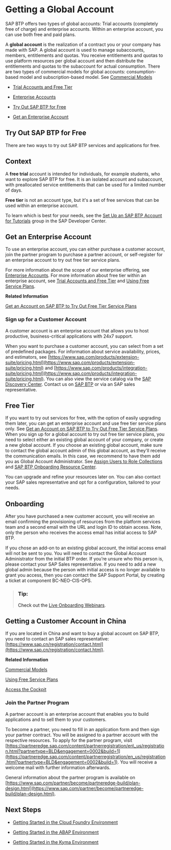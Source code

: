 <!-- loiod61c2819034b48e68145c45c36acba6e -->

# Getting a Global Account

SAP BTP offers two types of global accounts: Trial accounts \(completely free of charge\) and enterprise accounts. Within an enterprise account, you can use both free and paid plans.

A **global account** is the realization of a contract you or your company has made with SAP. A global account is used to manage subaccounts, members, entitlements and quotas. You receive entitlements and quotas to use platform resources per global account and then distribute the entitlements and quotas to the subaccount for actual consumption. There are two types of commercial models for global accounts: consumption-based model and subscription-based model. See [Commercial Models](../10-concepts/commercial-models-263d400.md)

-   [Trial Accounts and Free Tier](../10-concepts/trial-accounts-and-free-tier-046f127.md)

-   [Enterprise Accounts](../10-concepts/enterprise-accounts-171511c.md)

-   [Try Out SAP BTP for Free](getting-a-global-account-d61c281.md#loio42e7e54590424e65969fced1acd47694)

-   [Get an Enterprise Account](getting-a-global-account-d61c281.md#loio82f9ff522f754e26ae89e0cd7ec7aa11)


<a name="loio42e7e54590424e65969fced1acd47694"/>

<!-- loio42e7e54590424e65969fced1acd47694 -->

## Try Out SAP BTP for Free

There are two ways to try out SAP BTP services and applications for free.



<a name="loio42e7e54590424e65969fced1acd47694__context_alb_hn2_nhb"/>

## Context

A **free trial** account is intended for individuals, for example students, who want to explore SAP BTP for free. It is an isolated account and subaccount, with preallocated service entitlements that can be used for a limited number of days.

**Free tier** is not an account type, but it's a set of free services that can be used within an enterprise account.

To learn which is best for your needs, see the [Set Up an SAP BTP Account for Tutorials](https://developers.sap.com/group.btp-setup.html) group in the SAP Developer Center.

<a name="loio82f9ff522f754e26ae89e0cd7ec7aa11"/>

<!-- loio82f9ff522f754e26ae89e0cd7ec7aa11 -->

## Get an Enterprise Account

To use an enterprise account, you can either purchase a customer account, join the partner program to purchase a partner account, or self-register for an enterprise account to try out free tier service plans.

For more information about the scope of our enterprise offering, see [Enterprise Accounts](../10-concepts/enterprise-accounts-171511c.md). For more information about free tier within an enterprise account, see [Trial Accounts and Free Tier](../10-concepts/trial-accounts-and-free-tier-046f127.md) and [Using Free Service Plans](../10-concepts/using-free-service-plans-524e108.md).

**Related Information**  


[Get an Account on SAP BTP to Try Out Free Tier Service Plans](https://developers.sap.com/tutorials/btp-free-tier-account.html)

<a name="loioa71a081b39e343e097046bf487f57af3"/>

<!-- loioa71a081b39e343e097046bf487f57af3 -->

### Sign up for a Customer Account

A customer account is an enterprise account that allows you to host productive, business-critical applications with 24x7 support.



When you want to purchase a customer account, you can select from a set of predefined packages. For information about service availability, prices, and estimators, see [https://www.sap.com/products/extension-suite/pricing.html](https://www.sap.com/products/extension-suite/pricing.html) and [https://www.sap.com/products/integration-suite/pricing.html](https://www.sap.com/products/integration-suite/pricing.html). You can also view the service catalog via the [SAP Discovery Center](https://discovery-center.cloud.sap). Contact us on [SAP BTP](https://www.sap.com/products/business-technology-platform.html) or via an SAP sales representative.



<a name="loioa71a081b39e343e097046bf487f57af3__section_ecc_h3p_stb"/>

## Free Tier

If you want to try out services for free, with the option of easily upgrading them later, you can get an enterprise account and use free tier service plans only. See [Get an Account on SAP BTP to Try Out Free Tier Service Plans](https://developers.sap.com/tutorials/btp-free-tier-account.html). When you sign up for a global account to try out free tier service plans, you need to select either an existing global account of your company, or create a new global account. If you choose an existing global account, make sure to contact the global account admin of this global account, as they'll receive the communication emails. In this case, we recommend to have them add you as Global Account Administrator. See [Assign Users to Role Collections](../50-administration-and-ops/assign-users-to-role-collections-c576676.md) and [SAP BTP Onboarding Resource Center](https://support.sap.com/en/product/onboarding-resource-center/business-technology-platform.html).

You can upgrade and refine your resources later on. You can also contact your SAP sales representative and opt for a configuration, tailored to your needs.



<a name="loioa71a081b39e343e097046bf487f57af3__section_c5l_n3p_stb"/>

## Onboarding

After you have purchased a new customer account, you will receive an email confirming the provisioning of resources from the platform services team and a second email with the URL and login ID to obtain access. Note, only the person who receives the access email has initial access to SAP BTP.

If you chose an add-on to an existing global account, the initial access email will not be sent to you. You will need to contact the Global Account Administrator from the initial BTP order. If you’re unsure who this person is, please contact your SAP Sales representative. If you need to add a new global admin because the person with initial access is no longer available to grant you access, then you can contact the SAP Support Portal, by creating a ticket at component BC-NEO-CIS-OPS.

> ### Tip:  
> Check out the [Live Onboarding Webinars](https://support.sap.com/en/product/onboarding-resource-center/business-technology-platform.html).



<a name="loioa71a081b39e343e097046bf487f57af3__section_pdc_gpc_4kb"/>

## Getting a Customer Account in China

If you are located in China and want to buy a global account on SAP BTP, you need to contact an SAP sales representative: [https://www.sap.cn/registration/contact.html](https://www.sap.cn/registration/contact.html).

**Related Information**  


[Commercial Models](../10-concepts/commercial-models-263d400.md "SAP BTP offers two different commercial models for enterprise accounts.")

[Using Free Service Plans](../10-concepts/using-free-service-plans-524e108.md "The free tier model for SAP BTP lets you try out services in global accounts without any additional cost using the consumption-based commercial model and an enterprise account.")

[Access the Cockpit](../50-administration-and-ops/access-the-cockpit-4e75066.md "Learn how to access the SAP BTP cockpit.")

<a name="loio0730b01feb484396b5a3daaa5115d73d"/>

<!-- loio0730b01feb484396b5a3daaa5115d73d -->

### Join the Partner Program

A partner account is an enterprise account that enables you to build applications and to sell them to your customers.



To become a partner, you need to fill in an application form and then sign your partner contract. You will be assigned to a partner account with the respective resources. To apply for the partner program, visit [https://partneredge.sap.com/content/partnerregistration/en\_us/registration.html?partnertype=BLD&engagement=0002&build=1](https://partneredge.sap.com/content/partnerregistration/en_us/registration.html?partnertype=BLD&engagement=0002&build=1). You will receive a welcome mail with further information afterwards.

General information about the partner program is available on [https://www.sap.com/partner/become/partneredge-build/plan-design.html](https://www.sap.com/partner/become/partneredge-build/plan-design.html).



<a name="loio0730b01feb484396b5a3daaa5115d73d__section_vlj_kkq_qmb"/>

## Next Steps

-   [Getting Started in the Cloud Foundry Environment](getting-started-in-the-cloud-foundry-environment-b328cc8.md)

-   [Getting Started in the ABAP Environment](getting-started-in-the-abap-environment-2ffdd24.md)

-   [Getting Started in the Kyma Environment](getting-started-in-the-kyma-environment-d1abd18.md)


